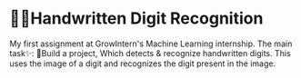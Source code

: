 # 🧠🚀Handwritten Digit Recognition
My first assignment at GrowIntern's Machine Learning internship.
The main task✨:
🎯Build a project, Which detects & recognize
handwritten digits. This uses the image of a
digit and recognizes the digit present in
the image.
